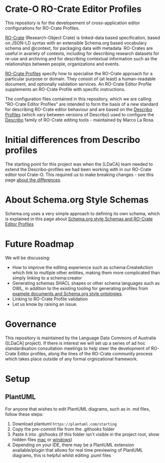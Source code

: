 # Crate-O RO-Crate Editor Profiles

This repository is for the developement of cross-application editor configurations for RO-Crate Profiles.

[RO-Crate] (Research-Object Crate) is linked-data based specification, based on JSON-LD syntax with an extensible Schema.org based vocabulary schema and @context, for packaging data with metadata. RO-Crates are useful in avariety of contexts, including for describing research datasets for re-use and archiving and for describing contextual information such as the relationships between people, organizations and events.

[RO-Crate Profiles] specify how to specialise the RO-Crate approach for a particular purpose or domain. They consist of (at least) a human-readable document, and optionally validation services. An RO-Crate Editor Profile supplements an RO-Crate Profile with specific instructions. 

The configuration files contained in this repository, which we are calling "RO-Crate Editor Profiles" are intended to form the basis of a new standard for describing RO-Crate editor behaviour and are based on the [Describo Profiles] (which vary between versions of Describo) used to configure the [Describo] family of RO-Crate editing tools - maintained by Marco La Rosa.


# Initial differences from Describo profiles

The starting point for this project was when the [LDaCA] team needed to extend the Describo-profiles we had been working with in our RO-Crate editor tool Crate-O. This required us to make breaking changes - see this page [about the differences](docs/describo-diffs.md).

# About Schema.org Style Schemas

Schema.org uses a very simple approach to defining its own schema, which is explained in this page about [Schema.org style Schemas and RO-Crate Editor Profiles](./docs/soss-pofiles.md)


# Future Roadmap

We will be discussing:

- How to improve the editing experience such as schema:CreateAction which link to multiple other entities, making them more complicated than simply linking to a schema:creator
- Generating schemas SHACL shapes or other schema languages such as OWL, in addition to the existing tooling for generating profiles from [example documents and Schema.org style ontologies](./docs/soss-pofiles.md). 
- Linking to RO-Crate Profile validation
- Let us know by raising an issue.


# Governance 

This repository is maintained by the Language Data Commons of Australia ([LDaCA] project). If there is interest we will set up a series of ad hoc standardisation consultation meetings to help steer the development of RO-Crate Editor profiles, along the lines of the RO-Crate community process which takes place outside of any formal orgnizational framework.


[RO-Crate]: https://www.researchobject.org/ro-crate/
[RO-Crate Profiles]: https://github.com/ResearchObject/ro-crate/blob/master/docs/1.2-DRAFT/profiles.md
[Describo]: https://describo.github.io/
[Describo Profiles]: https://github.com/describo/profiles/tree/master

# Setup
## PlantUML
For anyone that wishes to edit PlantUML diagrams, such as in .md files, follow these steps:
1. Download plantuml `https://plantuml.com/starting`
2. Copy the pre-commit file from the .githooks folder
3. Paste it into .git/hooks (if this folder isn't visible in the project root, show hidden files [mac](https://au.pcmag.com/macos/83540/how-to-access-your-macs-hidden-files) or [windows](https://support.microsoft.com/en-au/windows/view-hidden-files-and-folders-in-windows-97fbc472-c603-9d90-91d0-1166d1d9f4b5#:~:text=Show%20%3E%20Hidden%20items.-,Open%20File%20Explorer%20from%20the%20taskbar.,folders%2C%20and%20drives%20and%20OK.))
4. Depending on your IDE, there may be a PlantUML extension available/plugin that allows for real time previewing of PlantUML diagrams, this is helpful whilst editing .puml files